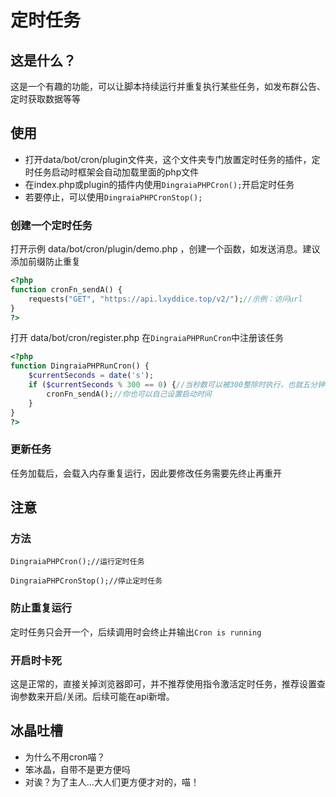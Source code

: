 # 定时任务

## 这是什么？

这是一个有趣的功能，可以让脚本持续运行并重复执行某些任务，如发布群公告、定时获取数据等等

## 使用

* 打开data/bot/cron/plugin文件夹，这个文件夹专门放置定时任务的插件，定时任务启动时框架会自动加载里面的php文件
* 在index.php或plugin的插件内使用`DingraiaPHPCron();`开启定时任务
* 若要停止，可以使用`DingraiaPHPCronStop();`

### 创建一个定时任务

打开示例 data/bot/cron/plugin/demo.php ，创建一个函数，如发送消息。建议添加前缀防止重复

```php
<?php
function cronFn_sendA() {
    requests("GET", "https://api.lxyddice.top/v2/");//示例：访问url
}
?>
```

打开 data/bot/cron/register.php 在`DingraiaPHPRunCron`中注册该任务

```php
<?php
function DingraiaPHPRunCron() {
    $currentSeconds = date('s');
    if ($currentSeconds % 300 == 0) {//当秒数可以被300整除时执行，也就五分钟一次
        cronFn_sendA();//你也可以自己设置启动时间
    }
}
?>
```

### 更新任务

任务加载后，会载入内存重复运行，因此要修改任务需要先终止再重开

## 注意

### 方法

`DingraiaPHPCron();//运行定时任务`

`DingraiaPHPCronStop();//停止定时任务`

### 防止重复运行

定时任务只会开一个，后续调用时会终止并输出`Cron is running`

### 开启时卡死

这是正常的，直接关掉浏览器即可，并不推荐使用指令激活定时任务，推荐设置查询参数来开启/关闭。后续可能在api新增。

## 冰晶吐槽

* 为什么不用cron喵？
* 笨冰晶，自带不是更方便吗
* 对诶？为了主人...大人们更方便才对的，喵！
